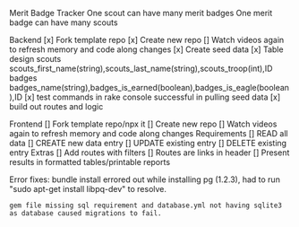 Merit Badge Tracker
    One scout can have many merit badges
    One merit badge can have many scouts

Backend
	[x] Fork template repo
	[x] Create new repo
    [] Watch videos again to refresh memory and code along changes
	[x] Create seed data
    [x] Table design
        scouts
            scouts_first_name(string),scouts_last_name(string),scouts_troop(int),ID
        badges
            badges_name(string),badges_is_earned(boolean),badges_is_eagle(boolean),ID
    [x] test commands in rake console successful in pulling seed data
    [x] build out routes and logic


Frontend
	[] Fork template repo/npx it
	[] Create new repo
    [] Watch videos again to refresh memory and code along changes
    Requirements
	    [] READ all data
	    [] CREATE new data entry
	    [] UPDATE existing entry
	    [] DELETE existing entry
    Extras
        [] Add routes with filters
		[] Routes are links in header
		[] Present results in formatted tables/printable reports

Error fixes:
    bundle install errored out while installing pg (1.2.3), had to run "sudo apt-get install libpq-dev" to resolve.

    gem file missing sql requirement and database.yml not having sqlite3 as database caused migrations to fail.

